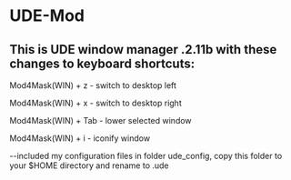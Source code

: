 # UDE-Mod
This is UDE window manager .2.11b with these changes to keyboard shortcuts:
-------

Mod4Mask(WIN) + z - switch to desktop left

Mod4Mask(WIN) + x - switch to desktop right

Mod4Mask(WIN) + Tab - lower selected window

Mod4Mask(WIN) + i - iconify window

--included my configuration files in folder ude_config, copy this folder to your $HOME directory and rename to .ude

